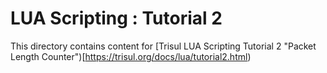 LUA Scripting : Tutorial 2
==========================

This directory contains content for [Trisul LUA Scripting Tutorial 2 "Packet Length Counter")[https://trisul.org/docs/lua/tutorial2.html) 



